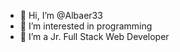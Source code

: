 - 👋 Hi, I’m @Albaer33
- 👀 I’m interested in programming
- 🌱 I’m a Jr. Full Stack Web Developer

<!---
Albaer33/Albaer33 is a ✨ special ✨ repository because its `README.md` (this file) appears on your GitHub profile.
You can click the Preview link to take a look at your changes.
--->
